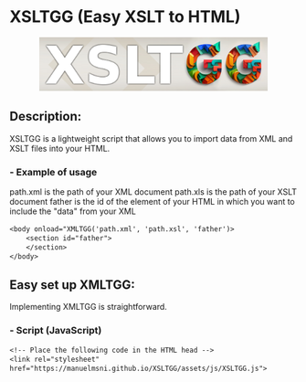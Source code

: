 # XSLTGG (Easy XSLT to HTML)
<p align="center">
<img src="https://github.com/manuelmsni/XSLTGG/blob/main/XSLTGG.jpg?raw=true" width="400px" >
</p>

## Description:
XSLTGG is a lightweight script that allows you to import data from XML and XSLT files into your HTML.

###   - Example of usage
  path.xml is the path of your XML document
  path.xls is the path of your XSLT document
  father is the id of the element of your HTML in which you want to include the "data" from your XML
    
    <body onload="XMLTGG('path.xml', 'path.xsl', 'father')>
        <section id="father">
        </section>
    </body>

## Easy set up XMLTGG:
Implementing XMLTGG is straightforward.

###   - Script (JavaScript)
    <!-- Place the following code in the HTML head -->
    <link rel="stylesheet" href="https://manuelmsni.github.io/XSLTGG/assets/js/XSLTGG.js">

